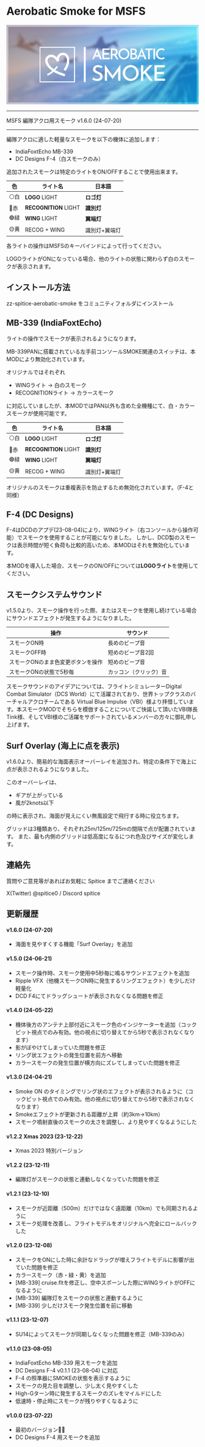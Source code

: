 
# Aerobatic Smoke for MSFS

![logo](doc/images/aerobatic-smoke.jpg)

----

MSFS 編隊アクロ用スモーク v1.6.0 (24-07-20)

----

編隊アクロに適した軽量なスモークを以下の機体に追加します：

- IndiaFoxtEcho MB-339
- DC Designs F-4（白スモークのみ）

追加されたスモークは特定のライトをON/OFFすることで使用出来ます。

| 色   | ライト名                  | 日本語     |
| --- | --------------------- | ------- |
| ⚪白  | **LOGO** LIGHT        | **ロゴ灯** |
| 🔴赤 | **RECOGNITION** LIGHT | **識別灯** |
| 🟢緑 | **WING** LIGHT        | **翼端灯** |
| 🟡黄 | RECOG + WING          | 識別灯+翼端灯 |


各ライトの操作はMSFSのキーバインドによって行ってください。

LOGOライトがONになっている場合、他のライトの状態に関わらず白のスモークが表示されます。


## インストール方法

zz-spitice-aerobatic-smoke をコミュニティフォルダにインストール

## MB-339 (IndiaFoxtEcho)

ライトの操作でスモークが表示されるようになります。

MB-339PANに搭載されている左手前コンソールSMOKE関連のスイッチは、本MODにより無効化されています。

オリジナルではそれぞれ

- WINGライト → 白のスモーク
- RECOGNITIONライト → カラースモーク

に対応していましたが、本MODではPAN以外も含めた全機種にて、白・カラースモークが使用可能です。

| 色   | ライト名                  | 日本語     |
| --- | --------------------- | ------- |
| ⚪白  | **LOGO** LIGHT        | **ロゴ灯** |
| 🔴赤 | **RECOGNITION** LIGHT | **識別灯** |
| 🟢緑 | **WING** LIGHT        | **翼端灯** |
| 🟡黄 | RECOG + WING          | 識別灯+翼端灯 |

オリジナルのスモークは重複表示を防止するため無効化されています。（F-4と同様）

## F-4 (DC Designs)

F-4はDCDのアプデ(23-08-04)により、WINGライト（右コンソールから操作可能）でスモークを使用することが可能になりました。
しかし、DCD製のスモークは表示時間が短く負荷も比較的高いため、本MODはそれを無効化しています。

本MODを導入した場合、スモークのON/OFFについては**LOGOライト**を使用してください。


## スモークシステムサウンド

v1.5.0より、スモーク操作を行った際、またはスモークを使用し続けている場合にサウンドエフェクトが発生するようになりました。

| 操作                 | サウンド        |
| ------------------ | ----------- |
| スモークON時            | 長めのビープ音     |
| スモークOFF時           | 短めのビープ音2回   |
| スモークONのまま色変更ボタンを操作 | 短めのビープ音     |
| スモークONの状態で5秒毎      | カッコン（クリック）音 |

スモークサウンドのアイデアについては、フライトシミュレーターDigital Combat Simulator（DCS World）にて活躍されており、世界トップクラスのバーチャルアクロチームである Virtual Blue Impulse（VBI）様より拝借しています。本スモークMODでそちらを模倣することについてご快諾して頂いたVBI隊長Tink様、そしてVBI様のご活躍をサポートされているメンバーの方々に御礼申し上げます。

## Surf Overlay (海上に点を表示)

v1.6.0より、簡易的な海面表示オーバーレイを追加され、特定の条件下で海上に点が表示されるようになりました。

このオーバーレイは、

- ギアが上がっている
- 風が2knots以下

の時に表示され、海面が見えにくい無風設定で飛行する時に役立ちます。

グリッドは3種類あり、それぞれ25m/125m/725mの間隔で点が配置されています。
また、最も内側のグリッドは低高度になるにつれ色及びサイズが変化します。


## 連絡先

質問やご意見等があればお気軽に Spitice までご連絡ください

X(Twitter) @spitice0 / Discord spitice



## 更新履歴


#### v1.6.0 (24-07-20)

- 海面を見やすくする機能「Surf Overlay」を追加

#### v1.5.0 (24-06-21)

- スモーク操作時、スモーク使用中5秒毎に鳴るサウンドエフェクトを追加
- Ripple VFX（他機スモークON時に発生するリングエフェクト）を少しだけ軽量化
- DCD F4にてドラッグシュートが表示されなくなる問題を修正

#### v1.4.0 (24-05-22)

- 機体後方のアンテナ上部付近にスモーク色のインジケーターを追加（コックピット視点でのみ有効。他の視点に切り替えてから5秒で表示されなくなります）
- 影がぼやけてしまっていた問題を修正
- リング状エフェクトの発生位置を前方へ移動
- カラースモークの発生位置が横方向にズレてしまっていた問題を修正

#### v1.3.0 (24-04-21)

- Smoke ON のタイミングでリング状のエフェクトが表示されるように（コックピット視点でのみ有効。他の視点に切り替えてから5秒で表示されなくなります）
- Smokeエフェクトが更新される距離が上昇（約3km→10km）
- スモーク噴射直後のスモークの太さを調整し、より見やすくなるようにした

#### v1.2.2 Xmas 2023 (23-12-22)

- Xmas 2023 特別バージョン

#### v1.2.2 (23-12-11)

- 編隊灯がスモークの状態と連動しなくなっていた問題を修正

#### v1.2.1 (23-12-10)

- スモークが近距離（500m）だけではなく遠距離（10km）でも同期されるように
- スモーク処理を改善し、フライトモデルをオリジナルへ完全にロールバックした

#### v1.2.0 (23-12-08)

- スモークをONにした時に余計なドラッグが増えフライトモデルに影響が出ていた問題を修正
- カラースモーク（赤・緑・黄）を追加
- [MB-339] cruise.fltを修正し、空中スポーンした際にWINGライトがOFFになるように
- [MB-339] 編隊灯をスモークの状態と連動するように
- [MB-339] 少しだけスモーク発生位置を前に移動

#### v1.1.1 (23-12-07)

- SU14によってスモークが同期しなくなった問題を修正（MB-339のみ）

#### v1.1.0 (23-08-05)

- IndiaFoxtEcho MB-339 用スモークを追加
- DC Designs F-4 v0.1.1 (23-08-04) に対応
- F-4 の照準器にSMOKEの状態を表示するように
- スモークの見た目を調整し、少し太く見やすくした
- High-Gターン時に発生するスモークのズレをマイルドにした
- 低速時・停止時にスモークが残りやすくなるように

#### v1.0.0 (23-07-22)

- 最初のバージョン🎉🎉
- DC Designs F-4 用スモークを追加
